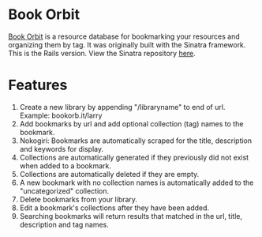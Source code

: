 # Book Orbit

[Book Orbit](http://bookorb.it) is a resource database for bookmarking your resources and organizing them by tag. It was originally built with the Sinatra framework. This is the Rails version. View the Sinatra repository [here](http://github.com/astopo/book-orbit).

# Features
1. Create a new library by appending "/libraryname" to end of url. Example: bookorb.it/larry
2. Add bookmarks by url and add optional collection (tag) names to the bookmark.
3. Nokogiri: Bookmarks are automatically scraped for the title, description and keywords for display.
4. Collections are automatically generated if they previously did not exist when added to a bookmark.
5. Collections are automatically deleted if they are empty.
6. A new bookmark with no collection names is automatically added to the "uncategorized" collection.
7. Delete bookmarks from your library.
8. Edit a bookmark's collections after they have been added.
9. Searching bookmarks will return results that matched in the url, title, description and tag names.
